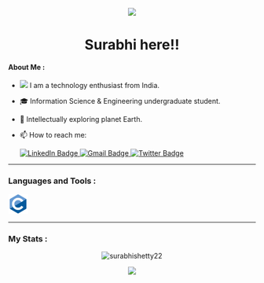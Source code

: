 <p align="center">
  <img src="https://miro.medium.com/max/2048/1*OohqW5DGh9CQS4hLY5FXzA.png" height="200"/>
</p>

<h1 align="center">
  Surabhi here!! 
</h1>


#### About Me :

- <img src="https://media.giphy.com/media/WUlplcMpOCEmTGBtBW/giphy.gif" width="30"> I am a technology enthusiast from India.

- 🎓 Information Science & Engineering undergraduate student.

- :telescope: Intellectually exploring planet Earth.

- :mailbox: How to reach me:
  <div id="badges">
  <a href="https://in.linkedin.com/in/nehal-hosalikar-35535a204">
    <img src="https://img.shields.io/badge/LinkedIn-0D1117?style=for-the-badge&logo=linkedin&logoColor=informational" alt="LinkedIn Badge"/>
  </a>
  <a href="mailto:shettysurabhi22@gmail.com">
    <img src="https://img.shields.io/badge/Email-0D1117?style=for-the-badge&logo=gmail&logoColor=red" alt="Gmail Badge"/>
  </a>
  <a href="https://twitter.com/NHosalikar">
    <img src="https://img.shields.io/badge/Twitter-0D1117?style=for-the-badge&logo=twitter&logoColor=blue" alt="Twitter Badge"/>
  </a>
</div>

---

### Languages and Tools :
<div>
   <img src="https://github.com/devicons/devicon/blob/master/icons/c/c-original.svg" title="C" alt="C" width="40" height="40"/>&nbsp;
</div>

---

### My Stats :
<p align="center"><img src="http://github-readme-streak-stats.herokuapp.com?user=surabhishetty22&theme=github-dark-blue&hide_border=true" alt="surabhishetty22"/>
<p align="center"><img src="https://github-readme-stats.vercel.app/api?username=surabhishetty22&theme=github_dark&show_icons=true&count_private=true&hide_border=true"/>
